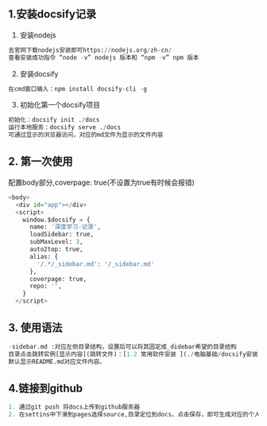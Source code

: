 ## 1.安装docsify记录

1. 安装nodejs

```python
去官网下载nodejs安装即可https://nodejs.org/zh-cn/
查看安装成功指令 “node -v” nodejs 版本和 “npm -v” npm 版本
```

2. 安装docsify
```python
在cmd窗口输入：npm install docsify-cli -g
```
3. 初始化第一个docsify项目

```python
初始化：docsify init ./docs
运行本地服务：docsify serve ./docs
可通过显示的浏览器访问，对应的md文件为显示的文件内容
```
## 2. 第一次使用

配置body部分,coverpage: true(不设置为true有时候会报错)

```python
<body>
  <div id="app"></div>
  <script>
    window.$docsify = {
      name: '深度学习-记录',
      loadSidebar: true,
      subMaxLevel: 3,
      auto2top: true,
      alias: {
        '/.*/_sidebar.md': '/_sidebar.md'
      },
      coverpage: true,
      repo: '',
    }
  </script>
```
## 3. 使用语法

```python
-sidebar.md :对应左侧目录结构，设置后可以将其固定成_didebar希望的目录结构
目录点击跳转实例[显示内容](跳转文件)：[1.2 常用软件安装 ](./电脑基础/docsify安装.md)  当是三级目录是会报错
默认显示README.md对应文件内容。
```
## 4.链接到github

```python
1. 通过git push 将docs上传到github服务器
2. 在settins中下滑到pages选择source,目录定位到docs，点击保存，即可生成对应的个人文档
```
